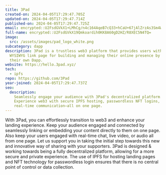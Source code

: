 ```yaml
---
title: 3Pad
created-on: 2024-04-05T17:29:47.705Z
updated-on: 2024-04-05T17:29:47.714Z
published-on: 2024-04-05T17:29:47.725Z
email: encrypted::U2FsdGVkX1+LMhCg/n4c164AqeB7cQ33+hCaU+67jAlZrzAs3Sm4WQe/TGz5thik
full-name: encrypted::U2FsdGVkX19Qmkoardih0KK8A60gD2HZ/R8XEC5N4TQ=
image:
  src: /assets/images/pad_logo_white.png
subcategory: dapp
description: 3Pad is a trustless web3 platform that provides users with an
  WYSIWYG link page for building and managing their online presence by deploying
  their own Dapp.
website: https://hello.3pad.xyz/
tech:
  - ipfs
repo: https://github.com/3Pad
year-joined: 2024-04-05T17:29:47.737Z
seo:
  description:
    Seamlessly engage your audience with 3Pad's decentralized platform.
    Experience web3 with secure IPFS hosting, passwordless NFT logins, and
    real-time communication—all on one page.
---
```


With 3Pad, you can effortlessly transition to web3 and enhance your landing experience. Keep your audience engaged and connected by seamlessly linking or embedding your content directly to them on one page. Also keep your users engaged with real-time chat, live video, or audio all from one page. Let us support you in taking the initial step towards this new and innovative way of sharing with your supporters. 3Pad is designed & working towards being a fully decentralized platform, allowing for a more secure and private experience. The use of IPFS for hosting landing pages and NFT technology for passwordless login ensures that there is no central point of control or data collection.
